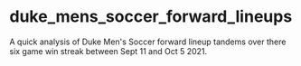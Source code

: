 # duke_mens_soccer_forward_lineups
A quick analysis of Duke Men's Soccer forward lineup tandems over there six game win streak between Sept 11 and Oct 5 2021.
